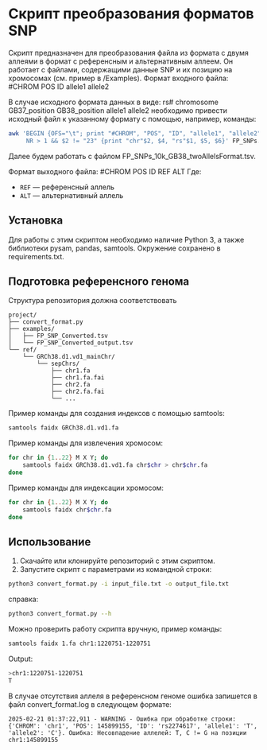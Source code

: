 # Скрипт преобразования форматов SNP

Скрипт предназначен для преобразования файла из формата с двумя аллеями в формат с референсным и альтернативным аллеем. 
Он работает с файлами, содержащими данные SNP и их позицию на хромосомах (см. пример в /Examples).
Формат входного файла: #CHROM POS ID allele1 allele2


В случае исходного формата данных в виде: rs#     chromosome      GB37_position   GB38_position   allele1 allele2
необходимо привести исходный файл к указанному формату с помощью, например, команды:

```bash
awk 'BEGIN {OFS="\t"; print "#CHROM", "POS", "ID", "allele1", "allele2"} 
     NR > 1 && $2 != "23" {print "chr"$2, $4, "rs"$1, $5, $6}' FP_SNPs.txt > FP_SNPs_10k_GB38_twoAllelsFormat.tsv
```
Далее будем работать с файлом FP_SNPs_10k_GB38_twoAllelsFormat.tsv.

Формат выходного файла: #CHROM POS ID REF ALT
Где:
- `REF` — референсный аллель
- `ALT` — альтернативный аллель

## Установка

Для работы с этим скриптом необходимо наличие Python 3, а также библиотеки pysam, pandas, samtools. 
Окружение сохранено в requirements.txt. 


## Подготовка референсного генома
Структура репозитория должна соответствовать
```
project/
├── convert_format.py
├── examples/
│   ├── FP_SNP_Converted.tsv
│   └── FP_SNP_Converted_output.tsv
└── ref/
    └── GRCh38.d1.vd1_mainChr/
        └── sepChrs/
            ├── chr1.fa
            ├── chr1.fa.fai
            ├── chr2.fa
            ├── chr2.fa.fai
            └── ...
```
Пример команды для создания индексов с помощью samtools:
```bash
samtools faidx GRCh38.d1.vd1.fa
```
Пример команды для извлечения хромосом:

```bash
for chr in {1..22} M X Y; do
    samtools faidx GRCh38.d1.vd1.fa chr$chr > chr$chr.fa
done
```

Пример команды для индексации хромосом: 
```bash
for chr in {1..22} M X Y; do
    samtools faidx chr$chr.fa
done
```

## Использование

1. Скачайте или клонируйте репозиторий с этим скриптом.
2. Запустите скрипт с параметрами из командной строки:

```bash
python3 convert_format.py -i input_file.txt -o output_file.txt
```

справка:
```bash
python3 convert_format.py --h
```

Можно проверить работу скрипта вручную, пример команды:
```bash
samtools faidx 1.fa chr1:1220751-1220751
```

Output:
```bash
>chr1:1220751-1220751
T
```

В случае отсутствия аллеля в референсном геноме ошибка запишется в файл convert_format.log в следующем формате:

```
2025-02-21 01:37:22,911 - WARNING - Ошибка при обработке строки: {'CHROM': 'chr1', 'POS': 145899155, 'ID': 'rs2274617', 'allele1': 'T', 'allele2': 'C'}. Ошибка: Несовпадение аллелей: T, C != G на позиции chr1:145899155
```

